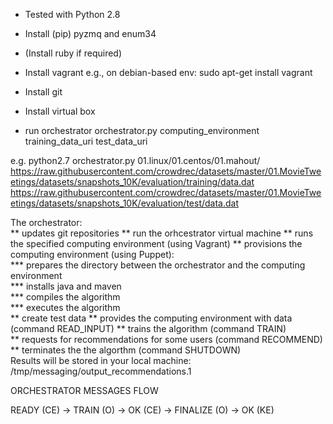 * Tested with Python 2.8
* Install (pip) pyzmq and enum34

* (Install ruby if required)

* Install vagrant
e.g., on debian-based env: sudo apt-get install vagrant

* Install git

* Install virtual box 

* run orchestrator
orchestrator.py computing_environment training_data_uri test_data_uri


e.g. python2.7 orchestrator.py 01.linux/01.centos/01.mahout/ https://raw.githubusercontent.com/crowdrec/datasets/master/01.MovieTweetings/datasets/snapshots_10K/evaluation/training/data.dat https://raw.githubusercontent.com/crowdrec/datasets/master/01.MovieTweetings/datasets/snapshots_10K/evaluation/test/data.dat


The orchestrator:   
**    updates git repositories
**    run the orhcestrator virtual machine
**    runs the specified computing environment (using Vagrant)
**    provisions the computing environment (using Puppet):   
***        prepares the directory between the orchestrator and the computing environment   
***        installs java and maven   
***        compiles the algorithm    
***        executes the algorithm   
**    create test data
**    provides the computing environment with data (command READ_INPUT)
**    trains the algorithm (command TRAIN)   
**    requests for recommendations for some users (command RECOMMEND)   
**    terminates the the algorthm (command SHUTDOWN)   
Results will be stored in your local machine: /tmp/messaging/output_recommendations.1   


ORCHESTRATOR MESSAGES FLOW

READY (CE) -> TRAIN (O) -> OK (CE) -> FINALIZE (O) -> OK (KE)


